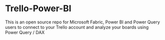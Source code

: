 # Trello-Power-BI
This is an open source repo for Microsoft Fabric, Power BI and Power Query users to connect to your Trello account and analyze your boards using Power Query / DAX
